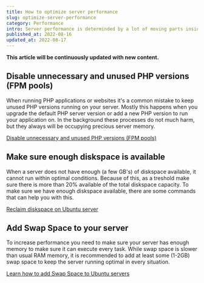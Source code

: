 ```yaml
---
title: How to optimize server performance
slug: optimize-server-performance
category: Performance
intro: Server performance is determinded by a lot of moving parts inside your server. Lets dig in on every aspect that can make a big difference.
published_at: 2022-08-16
updated_at: 2022-08-17
---
```


**This article will be continuously updated with new content.**

## Disable unnecessary and unused PHP versions (FPM pools)

When running PHP applications or websites it's a common mistake to keep unused PHP versions running on your server. Mostly this happens when you upgrade the default PHP server version or add a new PHP version to run your application on. In the background these processes do not much harm, but they always will be occupying precious server memory.

[Disable unnecessary and unused PHP versions (FPM pools)](/disable-unnecessary-and-unused-php-versions-php-fpm-pools)

## Make sure enough diskspace is available

When a server does not have enough (a few GB's) of diskspace available, it cannot run within optimal conditions. Because of this, as a treshold make sure there is more than 20% available of the total diskspace capacity. To make sure we have enough diskspace available, there are some commands that can help you with this.

[Reclaim diskspace on Ubuntu server](/reclaim-diskspace-on-ubuntu-server)

## Add Swap Space to your server

To increase performance you need to make sure your server has enough memory to make sure it can execute every task. While swap space is slower than usual RAM memory, it is recommended to add at least some (1-2GB) swap space to keep the server running optimal in every situation.

[Learn how to add Swap Space to Ubuntu servers](/how-to-add-swap-space-on-ubuntu-servers)
